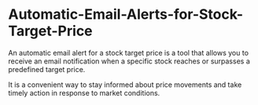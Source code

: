 # Automatic-Email-Alerts-for-Stock-Target-Price
An automatic email alert for a stock target price is a tool that allows you to receive an email notification when a specific stock reaches or surpasses a predefined target price.

It is a convenient way to stay informed about price movements and take timely action in response to market conditions.
